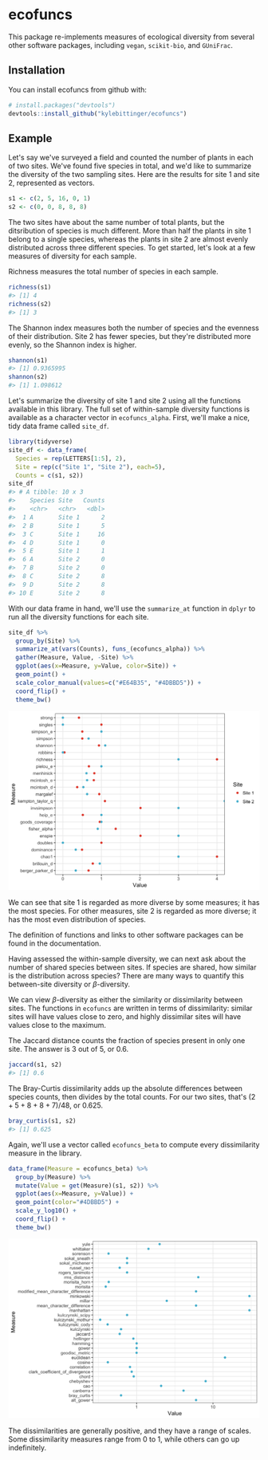 
<!-- README.md is generated from README.Rmd. Please edit that file -->
ecofuncs
========

This package re-implements measures of ecological diversity from several other software packages, including `vegan`, `scikit-bio`, and `GUniFrac`.

Installation
------------

You can install ecofuncs from github with:

``` r
# install.packages("devtools")
devtools::install_github("kylebittinger/ecofuncs")
```

Example
-------

Let's say we've surveyed a field and counted the number of plants in each of two sites. We've found five species in total, and we'd like to summarize the diversity of the two sampling sites. Here are the results for site 1 and site 2, represented as vectors.

``` r
s1 <- c(2, 5, 16, 0, 1)
s2 <- c(0, 0, 8, 8, 8)
```

The two sites have about the same number of total plants, but the ditsribution of species is much different. More than half the plants in site 1 belong to a single species, whereas the plants in site 2 are almost evenly distributed across three different species. To get started, let's look at a few measures of diversity for each sample.

Richness measures the total number of species in each sample.

``` r
richness(s1)
#> [1] 4
richness(s2)
#> [1] 3
```

The Shannon index measures both the number of species and the evenness of their distribution. Site 2 has fewer species, but they're distributed more evenly, so the Shannon index is higher.

``` r
shannon(s1)
#> [1] 0.9365995
shannon(s2)
#> [1] 1.098612
```

Let's summarize the diversity of site 1 and site 2 using all the functions available in this library. The full set of within-sample diversity functions is available as a character vector in `ecofuncs_alpha`. First, we'll make a nice, tidy data frame called `site_df`.

``` r
library(tidyverse)
site_df <- data_frame(
  Species = rep(LETTERS[1:5], 2),
  Site = rep(c("Site 1", "Site 2"), each=5),
  Counts = c(s1, s2))
site_df
#> # A tibble: 10 x 3
#>    Species Site   Counts
#>    <chr>   <chr>   <dbl>
#>  1 A       Site 1      2
#>  2 B       Site 1      5
#>  3 C       Site 1     16
#>  4 D       Site 1      0
#>  5 E       Site 1      1
#>  6 A       Site 2      0
#>  7 B       Site 2      0
#>  8 C       Site 2      8
#>  9 D       Site 2      8
#> 10 E       Site 2      8
```

With our data frame in hand, we'll use the `summarize_at` function in `dplyr` to run all the diversity functions for each site.

``` r
site_df %>%
  group_by(Site) %>%
  summarize_at(vars(Counts), funs_(ecofuncs_alpha)) %>%
  gather(Measure, Value, -Site) %>%
  ggplot(aes(x=Measure, y=Value, color=Site)) +
  geom_point() +
  scale_color_manual(values=c("#E64B35", "#4DBBD5")) +
  coord_flip() +
  theme_bw()
```

![](README-files/README-alpha-diversity-1.png)

We can see that site 1 is regarded as more diverse by some measures; it has the most species. For other measures, site 2 is regarded as more diverse; it has the most even distribution of species.

The definition of functions and links to other software packages can be found in the documentation.

Having assessed the within-sample diversity, we can next ask about the number of shared species between sites. If species are shared, how similar is the distribution across species? There are many ways to quantify this between-site diversity or *β*-diversity.

We can view *β*-diversity as either the similarity or dissimilarity between sites. The functions in `ecofuncs` are written in terms of dissimilarity: similar sites will have values close to zero, and highly dissimilar sites will have values close to the maximum.

The Jaccard distance counts the fraction of species present in only one site. The answer is 3 out of 5, or 0.6.

``` r
jaccard(s1, s2)
#> [1] 0.6
```

The Bray-Curtis dissimilarity adds up the absolute differences between species counts, then divides by the total counts. For our two sites, that's (2 + 5 + 8 + 8 + 7)/48, or 0.625.

``` r
bray_curtis(s1, s2)
#> [1] 0.625
```

Again, we'll use a vector called `ecofuncs_beta` to compute every dissimilarity measure in the library.

``` r
data_frame(Measure = ecofuncs_beta) %>%
  group_by(Measure) %>%
  mutate(Value = get(Measure)(s1, s2)) %>%
  ggplot(aes(x=Measure, y=Value)) +
  geom_point(color="#4DBBD5") +
  scale_y_log10() +
  coord_flip() +
  theme_bw()
```

![](README-files/README-beta-diversity-1.png)

The dissimilarities are generally positive, and they have a range of scales. Some dissimilarity measures range from 0 to 1, while others can go up indefinitely.
